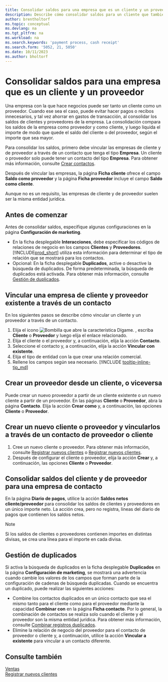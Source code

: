 ```yaml
---
title: Consolidar saldos para una empresa que es un cliente y un proveedor
description: Describe cómo consolidar saldos para un cliente que también es un proveedor.
author: brentholtorf
ms.topic: conceptual
ms.devlang: na
ms.tgt_pltfrm: na
ms.workload: na
ms.search.keywords: 'payment process, cash receipt'
ms.search.form: '5052, 21, 5050'
ms.date: 10/11/2023
ms.author: bholtorf
---
```

# <a name="consolidate-balances-for-a-company-that-is-a-customer-and-a-vendor"></a>Consolidar saldos para una empresa que es un cliente y un proveedor
Una empresa con la que hace negocios puede ser tanto un cliente como un proveedor. Cuando ese sea el caso, puede evitar hacer pagos o recibos innecesarios, y tal vez ahorrar en gastos de transacción, al consolidar los saldos de clientes y proveedores de la empresa. La consolidación compara los saldos de la empresa como proveedor y como cliente, y luego liquida el importe de modo que quede el saldo del cliente o del proveedor, según el importe que sea mayor. 

Para consolidar los saldos, primero debe vincular las empresas de cliente y de proveedor a través de un contacto que tenga el tipo **Empresa**. Un cliente o proveedor solo puede tener un contacto del tipo **Empresa**. Para obtener más información, consulte [Crear contactos](marketing-create-contact-companies.md).

Después de vincular las empresas, la página **Ficha cliente** ofrece el campo **Saldo como proveedor** y la página **Ficha proveedor** incluye el campo **Saldo como cliente**.

Aunque no es un requisito, las empresas de cliente y de proveedor suelen ser la misma entidad jurídica. 

## <a name="before-you-start"></a>Antes de comenzar
Antes de consolidar saldos, especifique algunas configuraciones en la página **Configuración de marketing**. 

* En la ficha desplegable **Interacciones**, debe especificar los códigos de relaciones de negocio en los campos **Clientes** y **Proveedores**. [!INCLUDE[prod_short](includes/prod_short.md)] utiliza esta información para determinar el tipo de relación que se mostrará para los contactos. 
* Opcional: En la ficha desplegable **Duplicados**, active o desactive la búsqueda de duplicados. De forma predeterminada, la búsqueda de duplicados está activada. Para obtener más información, consulte [Gestión de duplicados](#handling-duplicates). 

## <a name="link-an-existing-customer-and-vendor-company-through-a-contact"></a>Vincular una empresa de cliente y proveedor existente a través de un contacto
En los siguientes pasos se describe cómo vincular un cliente y un proveedor a través de un contacto.

1. Elija el icono ![Bombilla que abre la característica Dígame.](media/ui-search/search_small.png "Dígame qué desea hacer") , escriba **Cliente** o **Proveedor** y luego elija el enlace relacionado.
2. Elija el cliente o el proveedor y, a continuación, elija la acción **Contacto**.   
3. Seleccione el contacto y, a continuación, elija la acción **Vincular con existente**.
4. Elija el tipo de entidad con la que crear una relación comercial.
5. Rellene los campos según sea necesario. [!INCLUDE [tooltip-inline-tip_md](includes/tooltip-inline-tip_md.md)]

## <a name="create-a-vendor-from-a-customer-or-vice-versa"></a>Crear un proveedor desde un cliente, o viceversa
Puede crear un nuevo proveedor a partir de un cliente existente o un nuevo cliente a partir de un proveedor. En las páginas **Cliente** o **Proveedor**, abra la página **Contacto**. Elija la acción **Crear como** y, a continuación, las opciones **Cliente** o **Proveedor**. 

## <a name="create-a-new-customer-or-vendor-and-link-them-through-a-vendor-or-customer-contact"></a>Crear un nuevo cliente o proveedor y vincularlos a través de un contacto de proveedor o cliente
1. Cree un nuevo cliente o proveedor. Para obtener más información, consulte [Registrar nuevos clientes](sales-how-register-new-customers.md) o [Registrar nuevos clientes](sales-how-register-new-customers.md).
2. Después de configurar el cliente o proveedor, elija la acción **Crear** y, a continuación, las opciones **Cliente** o **Proveedor**. 

## <a name="to-consolidate-the-customer-and-vendor-balances-for-a-contact-company"></a>Consolidar saldos del cliente y de proveedor para una empresa de contacto
En la página **Diario de pagos**, utilice la acción **Saldos netos cliente/proveedor** para consolidar los saldos de clientes y proveedores en un único importe neto. La acción crea, pero no registra, líneas del diario de pagos que contienen los saldos netos.

> [!NOTE]
> Si los saldos de clientes o proveedores contienen importes en distintas divisas, se crea una línea para el importe en cada divisa.

## <a name="handling-duplicates"></a>Gestión de duplicados
Si activa la búsqueda de duplicados en la ficha desplegable **Duplicados** en la página **Configuración de marketing**, se mostrará una advertencia cuando cambie los valores de los campos que forman parte de la configuración de cadenas de búsqueda duplicadas. Cuando se encuentra un duplicado, puede realizar las siguientes acciones:

* Combine los contactos duplicados en un único contacto que sea el mismo tanto para el cliente como para el proveedor mediante la capacidad **Combinar con** en la página **Ficha contacto**. Por lo general, la combinación de contactos se realiza solo cuando el cliente y el proveedor son la misma entidad jurídica. Para obtener más información, consulte [Combinar registros duplicados](sales-how-merge-duplicate-records.md). 
* Elimine la relación de negocio del proveedor para el contacto de proveedor o cliente y, a continuación, utilice la acción **Vincular a existente** para vincular a un contacto diferente.    

## <a name="see-also"></a>Consulte también
[Ventas](sales-manage-sales.md)  
[Registrar nuevos clientes](sales-how-register-new-customers.md)  
